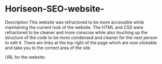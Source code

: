 # Horiseon-SEO-website-
Description
This website was refractored to be more accessible while maintaining the current look of the website. The HTML and CSS were refractored to be cleaner 
and more conscise while also touching up the structure of the code to be more condensed and cleaner for the next person to edit it. 
There are links at the top right of the page which are now clickable and take you to the correct area of the site.

URL for the website:
